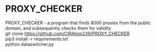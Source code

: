 # PROXY_CHECKER  
PROXY_CHECKER - a program that finds 8000 proxies from the public domain, and subsequently checks them for validity  
git clone https://github.com/CIRAtom239/PROXY_CHECKER  
pip3 install -r requirements.txt  
python dataswitcher.py  
